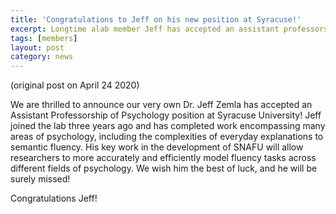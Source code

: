 ```yaml
---
title: 'Congratulations to Jeff on his new position at Syracuse!'
excerpt: Longtime alab member Jeff has accepted an assistant professorship at Syracuse University.
tags: [members]
layout: post
category: news
---
```

(original post on April 24 2020)

We are thrilled to announce our very own Dr. Jeff Zemla has accepted an Assistant Professorship of Psychology position at Syracuse University! Jeff joined the lab three years ago and has completed work encompassing many areas of psychology, including the complexities of everyday explanations to semantic fluency. His key work in the development of SNAFU will allow researchers to more accurately and efficiently model fluency tasks across different fields of psychology. We wish him the best of luck, and he will be surely missed!

Congratulations Jeff!
